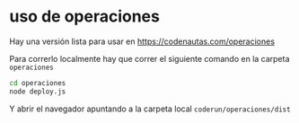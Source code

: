 # uso de operaciones

Hay una versión lista para usar en https://codenautas.com/operaciones

Para correrlo localmente hay que correr el siguiente comando en la carpeta `operaciones`

```sh
cd operaciones
node deploy.js
```

Y abrir el navegador apuntando a la carpeta local `coderun/operaciones/dist`